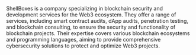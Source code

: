 ShellBoxes is a company specializing in blockchain security and development services for the Web3 ecosystem. They offer a range of services, including smart contract audits, dApp audits, penetration testing, and blockchain consulting, to ensure the security and functionality of blockchain projects. Their expertise covers various blockchain ecosystems and programming languages, aiming to provide comprehensive cybersecurity solutions to protect and optimize Web3 projects.
